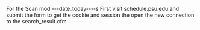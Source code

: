 For the Scan mod
---date_today----s
First visit schedule.psu.edu and submit the form to get the cookie and session
the open the new connection to the search_result.cfm
